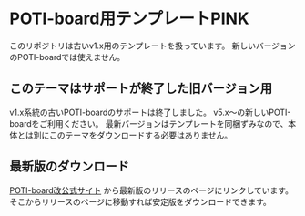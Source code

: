 # POTI-board用テンプレートPINK

このリポジトリは古いv1.x用のテンプレートを扱っています。
新しいバージョンのPOTI-boardでは使えません。

## このテーマはサポートが終了した旧バージョン用
v1.x系統の古いPOTI-boardのサポートは終了しました。
v5.x～の新しいPOTI-boardをご利用ください。
最新バージョンはテンプレートを同梱ずみなので、本体とは別にこのテーマをダウンロードする必要はありません。

## 最新版のダウンロード
[POTI-board改公式サイト](https://paintbbs.sakura.ne.jp/poti/)
から最新版のリリースのページにリンクしています。  
そこからリリースのページに移動すれば安定版をダウンロードできます。
